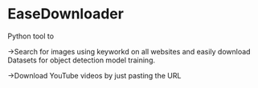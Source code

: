 # EaseDownloader
Python tool to 

->Search for images using keyworkd on all websites and easily download Datasets for object detection model training.

->Download YouTube videos by just pasting the URL

